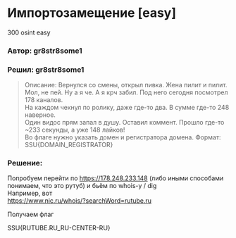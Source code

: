 # Импортозамещение [easy]
300
osint easy

### Автор: gr8str8some1
### Решил: gr8str8some1

> Описание: Вернулся со смены, открыл пивка. Жена пилит и пилит. Мол, не пей. Ну а я че. А я крч забил. Под него сегодня посмотрел 178 каналов.<br>
На каждом чекнул по ролику, даже где-то два. В сумме где-то 248 наверное.<br>
Один видос прям запал в душу. Оставил коммент. Прошло где-то ~233 секунды, а уже 148 лайков!<br>
Во флаге нужно указать домен и регистратора домена. Формат: SSU{DOMAIN_REGISTRATOR}

### Решение:
Попробуем перейти по https://178.248.233.148 (либо иными способами понимаем, что это рутуб) и бьём по whois-у / dig<br>
Например, вот<br>
https://www.nic.ru/whois/?searchWord=rutube.ru<br>

Получаем флаг<br>

SSU{RUTUBE.RU_RU-CENTER-RU}
